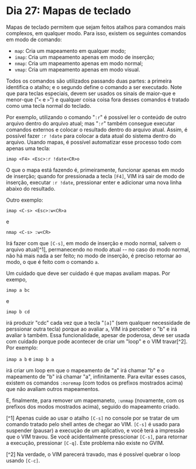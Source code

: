 # Dia 27: Mapas de teclado

Mapas de teclado permitem que sejam feitos atalhos para comandos mais
complexos, em qualquer modo. Para isso, existem os seguintes comandos em modo
de comando:

* `map`: Cria um mapeamento em qualquer modo;
* `imap`: Cria um mapeamento apenas em modo de inserção;
* `nmap`: Cria um mapeamento apenas em modo normal;
* `vmap`: Cria um mapeamento apenas em modo visual.

Todos os comandos são utilizados passando duas partes: a primeira identifica o
atalho; e o segundo define o comando a ser executado. Note que para teclas
especiais, devem ser usados os sinais de maior-que e menor-que ("`<` e `>`") e
qualquer coisa coisa fora desses comandos é tratado como uma tecla normal do
teclado.

Por exemplo, utilizando o comando "`:r`" é possível ler o conteúdo de outro
arquivo dentro do arquivo atual; mas "`:r`" também consegue executar comandos
externos e colocar o resultado dentro do arquivo atual. Assim, é possível
fazer `:r !date` para colocar a data atual do sistema dentro do arquivo.
Usando mapas, é possível automatizar esse processo todo com apenas uma tecla:

`imap <F4> <Esc>:r !date<CR>o`

O que o mapa está fazendo é, primeiramente, funcionar apenas em modo de
inserção; quando for pressionada a tecla `[F4]`, VIM irá sair de modo de
inserção, executar `:r !date`, pressionar enter e adicionar uma nova linha
abaixo do resultado.

Outro exemplo:

`imap <C-s> <Esc>:w<CR>a`

e 

`nmap <C-s> :w<CR>`

Irá fazer com que `[C-s]`, em modo de inserção e modo normal, salvem o arquivo
atual[^1], permanecendo no modo atual -- no caso do modo normal, não há mais
nada a ser feito; no modo de inserção, é preciso retornar ao modo, o que é
feito com o comando `a`.

Um cuidado que deve ser cuidado é que mapas avaliam mapas. Por exempo,

`imap a bc`

e

`imap b cd`

irá produzir "cdc" cada vez que a tecla "`[a]`" (sem qualquer necessidade de
perssionar outra tecla) porque ao avaliar `a`, VIM irá perceber o "b" e irá
avaliar `b` também. Essa funcionalidade, apesar de poderosa, deve ser usada
com cuidado porque pode acontecer de criar um "loop" e o VIM travar[^2]. Por
exemplo:

`imap a b` e `imap b a`

irá criar um loop em que o mapeamento de "a" irá chamar "b" e o mapeamento de
"b" irá chamar "a", infinitamente. Para evitar esses casos, existem os
comandos `:noremap` (com todos os prefixos mostrados acima) que não avaliam
outros mapeamentos.

E, finalmente, para remover um mapemaneto, `:unmap` (novamente, com os
prefixos dos modos mostrados acima), seguido do mapeamento criado.

[^1] Apenas cuide ao usar o atalho `[C-s]` no console por se tratar de um
comando tratado pelo shell antes de chegar ao VIM. `[C-s]` é usado para
suspender (pausar) a execuçào de um aplicativo, e você terá a impressão que o
VIM travou. Se você acidentalmente presscionar `[C-s]`, para retornar a
execução, pressionar `[C-q]`. Este problema não existe no GVIM.

[^2] Na verdade, o VIM parecerá travado, mas é possível quebrar o loop usando
`[C-c]`.
